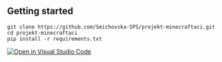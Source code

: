 ## Getting started

```
git clone https://github.com/Smichovska-SPS/projekt-minecraftaci.git
cd projekt-minecraftaci
pip install -r requirements.txt
```

[![Open in Visual Studio Code](https://classroom.github.com/assets/open-in-vscode-c66648af7eb3fe8bc4f294546bfd86ef473780cde1dea487d3c4ff354943c9ae.svg)](https://classroom.github.com/online_ide?assignment_repo_id=10685751&assignment_repo_type=AssignmentRepo)

